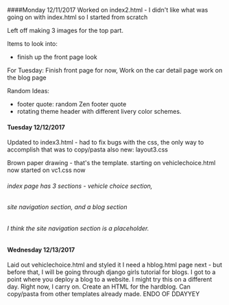 ####Monday 12/11/2017
Worked on index2.html - I didn't like what was going on with index.html so I started from scratch

Left off making 3 images for the top part. 

Items to look into:
- finish up the front page look

For Tuesday: 
Finish front page for now,
Work on the car detail page
work on the blog page



Random Ideas:
- footer quote: random Zen footer quote
- rotating theme header with different livery color schemes.

#### Tuesday 12/12/2017
Updated to index3.html - had to fix bugs with the css, 
the only way to accomplish that was to copy/pasta
also new: layout3.css

Brown paper drawing - that's the template.
starting on vehiclechoice.html now
started on vc1.css now

###### index page has 3 sections - vehicle choice section, 
###### site navigation section, and a blog section
###### I think the site navigation section is a placeholder.

#### Wednesday 12/13/2017
Laid out vehiclechoice.html and styled it
I need a hblog.html page next - but before that, 
I will be going through django girls tutorial for blogs.
I got to a point where you deploy a blog to a website. I might try this on a different day. Right now, I carry on.
Create an HTML for the hardblog. Can copy/pasta from other templates already made. 
ENDO OF DDAYYEY

